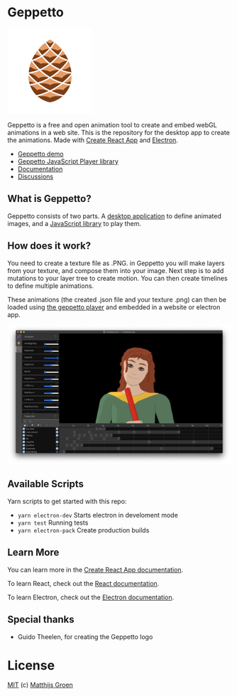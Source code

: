 # Geppetto

![Geppetto logo](./public/logo192.png)

Geppetto is a free and open animation tool to create and embed webGL animations in a web site. This is the repository for the desktop app to create the animations.
Made with [Create React App](https://github.com/facebook/create-react-app) and [Electron](https://electronjs.org/).

- [Geppetto demo](https://geppetto.js.org/)
- [Geppetto JavaScript Player library](https://github.com/matthijsgroen/geppetto-player)
- [Documentation](https://github.com/matthijsgroen/geppetto/wiki)
- [Discussions](https://github.com/matthijsgroen/geppetto/discussions)

## What is Geppetto?

Geppetto consists of two parts. A [desktop application](https://github.com/matthijsgroen/geppetto/releases/latest) to define animated images, and a [JavaScript library](https://github.com/matthijsgroen/geppetto-player) to play them.

## How does it work?

You need to create a texture file as .PNG. in Geppetto you will make layers from your texture, and compose them into your image. Next step is to add mutations to your layer tree to create motion. You can then create timelines to define multiple animations.

These animations (the created .json file and your texture .png) can then be loaded using [the geppetto player](https://github.com/matthijsgroen/geppetto-player) and embedded in a website or electron app.

![Screenshot: Animation screen](./screenshots/animation2.png)

## Available Scripts

Yarn scripts to get started with this repo:

- `yarn electron-dev` Starts electron in develoment mode
- `yarn test` Running tests
- `yarn electron-pack` Create production builds

## Learn More

You can learn more in the [Create React App documentation](https://facebook.github.io/create-react-app/docs/getting-started).

To learn React, check out the [React documentation](https://reactjs.org/).

To learn Electron, check out the [Electron documentation](https://electronjs.org/).

## Special thanks

- Guido Theelen, for creating the Geppetto logo

# License

[MIT](./LICENSE) (c) [Matthijs Groen](https://twitter.com/matthijsgroen)

